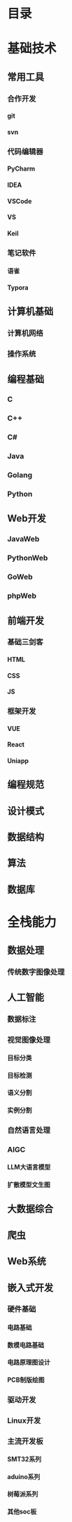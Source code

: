 # 目录

# 基础技术

## 常用工具

### 合作开发

#### git

#### svn

### 代码编辑器

#### PyCharm

#### IDEA

#### VSCode

#### VS

#### Keil

### 笔记软件

#### 语雀

#### Typora

## 计算机基础

### 计算机网络

### 操作系统

## 编程基础

### C

### C++

### C#

### Java

### Golang

### Python

## Web开发

### JavaWeb

### PythonWeb

### GoWeb

### phpWeb

## 前端开发

### 基础三剑客

#### HTML

#### CSS

#### JS

### 框架开发

#### VUE

#### React

#### Uniapp

## 编程规范

## 设计模式

## 数据结构

## 算法

## 数据库

# 全栈能力

## 数据处理

### 传统数字图像处理

## 人工智能

### 数据标注

### 视觉图像处理

#### 目标分类

#### 目标检测

#### 语义分割

#### 实例分割

### 自然语言处理

### AIGC

#### LLM大语言模型

#### 扩散模型文生图

## 大数据综合

## 爬虫

## Web系统

## 嵌入式开发

### 硬件基础

#### 电路基础

#### 数模电路基础

#### 电路原理图设计

#### PCB制版绘图

### 驱动开发

### Linux开发

### 主流开发板

#### SMT32系列

#### aduino系列

#### 树莓派系列

#### 其他soc板





